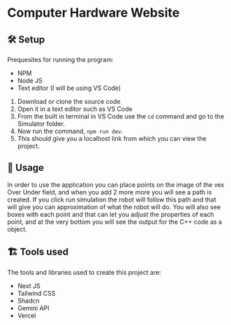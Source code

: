 # Computer Hardware Website
## 🛠️ Setup
Prequesites for running the program:
  - NPM
  - Node JS
  - Text editor (I will be using VS Code)

1) Download or clone the source code
2) Open it in a text editor such as VS Code
3) From the built in terminal in VS Code use the `cd` command and go to the Simulator folder.
4) Now run the command, `npm run dev`.
5) This should give you a localhost link from which you can view the project.

## 📝 Usage
In order to use the application you can place points on the image of the vex Over Under field, and when you add 2 more more you will see a path is created. If you click run simulation the robot will follow this path and that will give you can approximation of what the robot will do. You will also see boxes with each point and that can let you adjust the properties of each point, and at the very bottom you will see the output for the C++ code as a object.

## 🏗️ Tools used
The tools and libraries used to create this project are:
* Next JS
* Tailwind CSS
* Shadcn
* Gemini API
* Vercel
